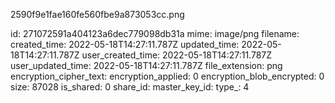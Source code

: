 2590f9e1fae160fe560fbe9a873053cc.png

id: 271072591a404123a6dec779098db31a
mime: image/png
filename: 
created_time: 2022-05-18T14:27:11.787Z
updated_time: 2022-05-18T14:27:11.787Z
user_created_time: 2022-05-18T14:27:11.787Z
user_updated_time: 2022-05-18T14:27:11.787Z
file_extension: png
encryption_cipher_text: 
encryption_applied: 0
encryption_blob_encrypted: 0
size: 87028
is_shared: 0
share_id: 
master_key_id: 
type_: 4